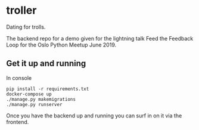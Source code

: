 # troller

Dating for trolls.

The backend repo for a demo given for the lightning talk
Feed the Feedback Loop for the Oslo Python Meetup June 2019.


## Get it up and running

In console

``` shell
pip install -r requirements.txt
docker-compose up
./manage.py makemigrations
./manage.py runserver
```

Once you have the backend up and running you can surf in on it via the frontend.
